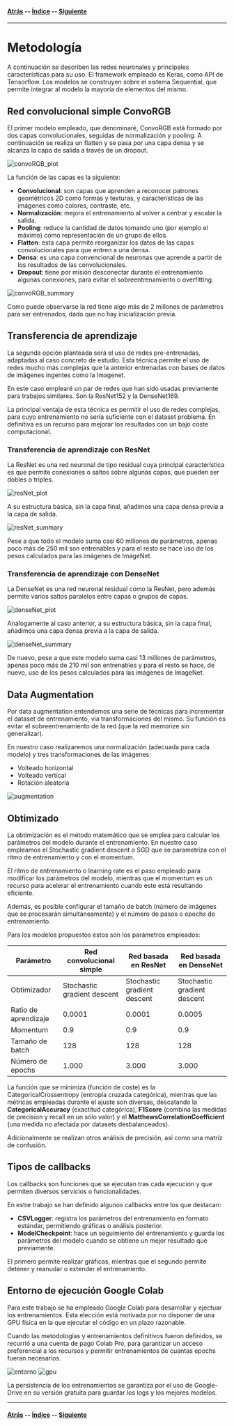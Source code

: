 #### [Atrás](introduccion.md) -- [Índice](index.md) -- [Siguiente](datos.md)
***

# Metodología

A continuación se describen las redes neuronales y principales características para su uso. El framework empleado es Keras, como API de Tensorflow. Los modelos se construyen sobre el sistema Sequential, que permite integrar al modelo la mayoría de elementos del mismo.

## Red convolucional simple ConvoRGB

El primer modelo empleado, que denominaré, ConvoRGB está formado por dos capas convolucionales, seguidas de normalización y pooling. A continuación se realiza un flatten y se pasa por una capa densa y se alcanza la capa de salida a través de un dropout.

![convoRGB_plot](convoRGB/convoRGB_plot.png)

La función de las capas es la siguiente:
- **Convolucional**: son capas que aprenden a reconocer patrones geométricos 2D como formas y texturas, y características de las imágenes como colores, contraste, etc.
- **Normalización**: mejora el entrenamiento al volver a centrar y escalar la salida.
- **Pooling**: reduce la cantidad de datos tomando uno (por ejemplo el máximo) como representación de un grupo de ellos.
- **Flatten**: esta capa permite reorganizar los datos de las capas convolucionales para que entren a una densa.
- **Densa**: es una capa convencional de neuronas que aprende a partir de los resultados de las convolucionales.
- **Dropout**: tiene por misión desconectar durante el entrenamiento algunas conexiones, para evitar el sobreentrenamiento o overfitting.

![convoRGB_summary](convoRGB/convoRGB_summary.png)

Como puede observarse la red tiene algo más de 2 millones de parámetros para ser entrenados, dado que no hay inicialización previa.

## Transferencia de aprendizaje

La segunda opción planteada será el uso de redes pre-entrenadas, adaptadas al caso concreto de estudio. Esta técnica permite el uso de redes mucho más complejas que la anterior entrenadas con bases de datos de imágenes ingentes como la Imagenet.

En este caso emplearé un par de redes que han sido usadas previamente para trabajos similares. Son la ResNet152 y la DenseNet169.

La principal ventaja de esta técnica es permitir el uso de redes complejas, para cuyo entrenamiento no sería suficiente con el dataset problema. En definitiva es un recurso para mejorar los resultados con un bajo coste computacional.

### Transferencia de aprendizaje con ResNet

La ResNet es una red neuronal de tipo residual cuya principal característica es que permite conexiones o saltos sobre algunas capas, que pueden ser dobles o triples.

![resNet_plot](resNet/resNet_plot.png)

A su estructura básica, sin la capa final, añadimos una capa densa previa a la capa de salida.

![resNet_summary](resNet/resNet_summary.png)

Pese a que todo el modelo suma casi 60 millones de parámetros, apenas poco más de 250 mil son entrenables y para el resto se hace uso de los pesos calculados para las imágenes de ImageNet.

### Transferencia de aprendizaje con DenseNet

La DenseNet es una red neuronal residual como la ResNet, pero además permite varios saltos paralelos entre capas o grupos de capas.

![denseNet_plot](denseNet/denseNet_plot.png)

Análogamente al caso anterior, a su estructura básica, sin la capa final, añadimos una capa densa previa a la capa de salida.

![denseNet_summary](denseNet/denseNet_summary.png)

De nuevo, pese a que este modelo suma casi 13 millones de parámetros, apenas poco más de 210 mil son entrenables y para el resto se hace, de nuevo, uso de los pesos calculados para las imágenes de ImageNet.

## Data Augmentation

Por data augmentation entendemos una serie de técnicas para incrementar el dataset de entrenamiento, via transformaciones del mismo. Su función es evitar el sobreentrenamiento de la red (que la red memorize sin generalizar).

En nuestro caso realizaremos una normalización (adecuada para cada modelo) y tres transformaciones de las imágenes:
- Volteado horizontal
- Volteado vertical
- Rotación aleatoria

![augmentation](metodologia/augmentation.png)

## Obtimizado

La obtimización es el método matemático que se emplea para calcular los parámetros del modelo durante el entrenamiento. En nuestro caso empleamos el Stochastic gradient descent o SGD que se parametriza con el ritmo de entrenamiento y con el momentum.

El ritmo de entrenamiento o learning rate es el paso empleado para modificar los parámetros del modelo, mientras que el momentum es un recurso para acelerar el entrenamiento cuando este está resultando eficiente.

Además, es posible configurar el tamaño de batch (número de imágenes que se procesarán simultáneamente) y el número de pasos o epochs de entrenamiento.

Para los modelos propuestos estos son los parámetros empleados:

| Parámetro | Red convolucional simple | Red basada en ResNet| Red basada en DenseNet |
| ------------- | ------------- | ------------- | ------------- |
| Obtimizador | Stochastic gradient descent | Stochastic gradient descent | Stochastic gradient descent |
| Ratio de aprendizaje | 0.0001 | 0.0001 | 0.0005 |
| Momentum | 0.9 | 0.9 | 0.9 |
| Tamaño de batch | 128 | 128 | 128 |
| Número de epochs | 1.000 | 3.000 | 3.000 |

La función que se minimiza (función de coste) es la CategoricalCrossentropy (entropía cruzada categórica), mientras que las métricas empleadas durante el ajuste son diversas, descatando la **CategoricalAccuracy** (exactitud categórica), **F1Score** (combina las medidas de precision y recall en un sólo valor) y el **MatthewsCorrelationCoefficient** (una medida no afectada por datasets desbalanceados).

Adicionalmente se realizan otros análisis de precisión, así como una matriz de confusión.

## Tipos de callbacks

Los callbacks son funciones que se ejecutan tras cada ejecución y que permiten diversos servicios o funcionalidades.

En estre trabajo se han definido algunos callbacks entre los que destacan:
- **CSVLogger**: registra los parámetros del entrenamiento en formato estándar, permitiendo gráficas o análisis posterior.
- **ModelCheckpoint**: hace un seguimiento del entrenamiento y guarda los parámetros del modelo cuando se obtiene un mejor resultado que previamente.

El primero permite realizar gráficas, mientras que el segundo permite detener y reanudar o extender el entrenamiento.

## Entorno de ejecución Google Colab

Para este trabajo se ha empleado Google Colab para desarrollar y ejectuar los entrenamientos. Esta elección está motivada por no disponer de una GPU física en la que ejecutar el código en un plazo razonable.

Cuando las metodologías y entrenamientos definitivos fueron definidos, se recurrió a una cuenta de pago Colab Pro, para garantizar un acceso preferencial a los recursos y permitir entrenamientos de cuantas epochs fueran necesarios.

![entorno](colab/entorno.png)
![gpu](colab/gpu.png)

La persistencia de los entrenamientos se garantiza por el uso de Google-Drive en su versión gratuita para guardar los logs y los mejores modelos.

***
#### [Atrás](introduccion.md) -- [Índice](index.md) -- [Siguiente](datos.md)
